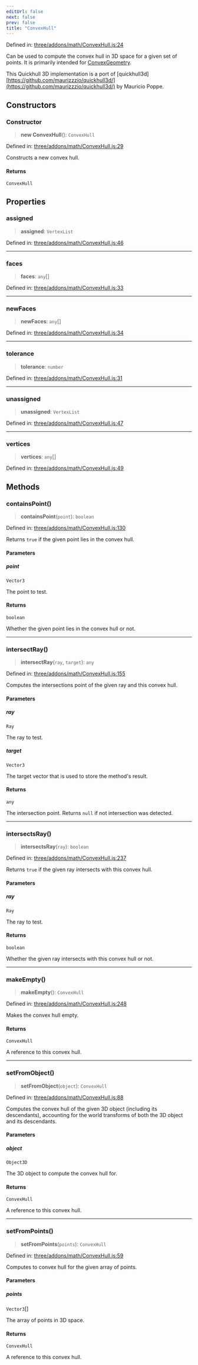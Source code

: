```yaml
---
editUrl: false
next: false
prev: false
title: "ConvexHull"
---
```


Defined in: [three/addons/math/ConvexHull.js:24](https://github.com/DefinitelyMaybe/three-i18n/blob/fa57b79433d1c349ffb23a78727299c8d4190136/three/addons/math/ConvexHull.js#L24)

Can be used to compute the convex hull in 3D space for a given set of points. It
is primarily intended for [ConvexGeometry](/addons/classes/convexgeometry/).

This Quickhull 3D implementation is a port of [quickhull3d][https://github.com/maurizzzio/quickhull3d/](https://github.com/maurizzzio/quickhull3d/)
by Mauricio Poppe.

## Constructors

### Constructor

> **new ConvexHull**(): `ConvexHull`

Defined in: [three/addons/math/ConvexHull.js:29](https://github.com/DefinitelyMaybe/three-i18n/blob/fa57b79433d1c349ffb23a78727299c8d4190136/three/addons/math/ConvexHull.js#L29)

Constructs a new convex hull.

#### Returns

`ConvexHull`

## Properties

### assigned

> **assigned**: `VertexList`

Defined in: [three/addons/math/ConvexHull.js:46](https://github.com/DefinitelyMaybe/three-i18n/blob/fa57b79433d1c349ffb23a78727299c8d4190136/three/addons/math/ConvexHull.js#L46)

***

### faces

> **faces**: `any`[]

Defined in: [three/addons/math/ConvexHull.js:33](https://github.com/DefinitelyMaybe/three-i18n/blob/fa57b79433d1c349ffb23a78727299c8d4190136/three/addons/math/ConvexHull.js#L33)

***

### newFaces

> **newFaces**: `any`[]

Defined in: [three/addons/math/ConvexHull.js:34](https://github.com/DefinitelyMaybe/three-i18n/blob/fa57b79433d1c349ffb23a78727299c8d4190136/three/addons/math/ConvexHull.js#L34)

***

### tolerance

> **tolerance**: `number`

Defined in: [three/addons/math/ConvexHull.js:31](https://github.com/DefinitelyMaybe/three-i18n/blob/fa57b79433d1c349ffb23a78727299c8d4190136/three/addons/math/ConvexHull.js#L31)

***

### unassigned

> **unassigned**: `VertexList`

Defined in: [three/addons/math/ConvexHull.js:47](https://github.com/DefinitelyMaybe/three-i18n/blob/fa57b79433d1c349ffb23a78727299c8d4190136/three/addons/math/ConvexHull.js#L47)

***

### vertices

> **vertices**: `any`[]

Defined in: [three/addons/math/ConvexHull.js:49](https://github.com/DefinitelyMaybe/three-i18n/blob/fa57b79433d1c349ffb23a78727299c8d4190136/three/addons/math/ConvexHull.js#L49)

## Methods

### containsPoint()

> **containsPoint**(`point`): `boolean`

Defined in: [three/addons/math/ConvexHull.js:130](https://github.com/DefinitelyMaybe/three-i18n/blob/fa57b79433d1c349ffb23a78727299c8d4190136/three/addons/math/ConvexHull.js#L130)

Returns `true` if the given point lies in the convex hull.

#### Parameters

##### point

`Vector3`

The point to test.

#### Returns

`boolean`

Whether the given point lies in the convex hull or not.

***

### intersectRay()

> **intersectRay**(`ray`, `target`): `any`

Defined in: [three/addons/math/ConvexHull.js:155](https://github.com/DefinitelyMaybe/three-i18n/blob/fa57b79433d1c349ffb23a78727299c8d4190136/three/addons/math/ConvexHull.js#L155)

Computes the intersections point of the given ray and this convex hull.

#### Parameters

##### ray

`Ray`

The ray to test.

##### target

`Vector3`

The target vector that is used to store the method's result.

#### Returns

`any`

The intersection point. Returns `null` if not intersection was detected.

***

### intersectsRay()

> **intersectsRay**(`ray`): `boolean`

Defined in: [three/addons/math/ConvexHull.js:237](https://github.com/DefinitelyMaybe/three-i18n/blob/fa57b79433d1c349ffb23a78727299c8d4190136/three/addons/math/ConvexHull.js#L237)

Returns `true` if the given ray intersects with this convex hull.

#### Parameters

##### ray

`Ray`

The ray to test.

#### Returns

`boolean`

Whether the given ray intersects with this convex hull or not.

***

### makeEmpty()

> **makeEmpty**(): `ConvexHull`

Defined in: [three/addons/math/ConvexHull.js:248](https://github.com/DefinitelyMaybe/three-i18n/blob/fa57b79433d1c349ffb23a78727299c8d4190136/three/addons/math/ConvexHull.js#L248)

Makes the convex hull empty.

#### Returns

`ConvexHull`

A reference to this convex hull.

***

### setFromObject()

> **setFromObject**(`object`): `ConvexHull`

Defined in: [three/addons/math/ConvexHull.js:88](https://github.com/DefinitelyMaybe/three-i18n/blob/fa57b79433d1c349ffb23a78727299c8d4190136/three/addons/math/ConvexHull.js#L88)

Computes the convex hull of the given 3D object (including its descendants),
accounting for the world transforms of both the 3D object and its descendants.

#### Parameters

##### object

`Object3D`

The 3D object to compute the convex hull for.

#### Returns

`ConvexHull`

A reference to this convex hull.

***

### setFromPoints()

> **setFromPoints**(`points`): `ConvexHull`

Defined in: [three/addons/math/ConvexHull.js:59](https://github.com/DefinitelyMaybe/three-i18n/blob/fa57b79433d1c349ffb23a78727299c8d4190136/three/addons/math/ConvexHull.js#L59)

Computes to convex hull for the given array of points.

#### Parameters

##### points

`Vector3`[]

The array of points in 3D space.

#### Returns

`ConvexHull`

A reference to this convex hull.
